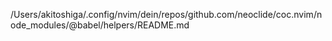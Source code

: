 /Users/akitoshiga/.config/nvim/dein/repos/github.com/neoclide/coc.nvim/node_modules/@babel/helpers/README.md